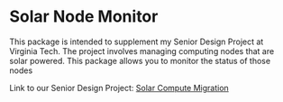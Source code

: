 # Solar Node Monitor
This package is intended to supplement my Senior Design Project at Virginia Tech. 
The project involves managing computing nodes that are solar powered. This package allows you to monitor the status of those nodes


Link to our Senior Design Project: [Solar Compute Migration](https://github.com/Nuzlok/Solar-Compute-Migration)
